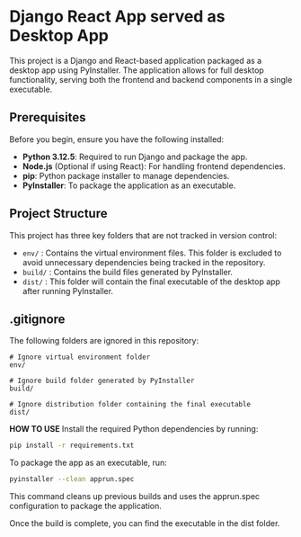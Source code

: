# Django React App served as Desktop App

This project is a Django and React-based application packaged as a desktop app using PyInstaller. The application allows for full desktop functionality, serving both the frontend and backend components in a single executable.

## Prerequisites

Before you begin, ensure you have the following installed:

- **Python 3.12.5**: Required to run Django and package the app.
- **Node.js** (Optional if using React): For handling frontend dependencies.
- **pip**: Python package installer to manage dependencies.
- **PyInstaller**: To package the application as an executable.

## Project Structure

This project has three key folders that are not tracked in version control:

- `env/` : Contains the virtual environment files. This folder is excluded to avoid unnecessary dependencies being tracked in the repository.
- `build/` : Contains the build files generated by PyInstaller.
- `dist/` : This folder will contain the final executable of the desktop app after running PyInstaller.

## .gitignore

The following folders are ignored in this repository:

```gitignore
# Ignore virtual environment folder
env/

# Ignore build folder generated by PyInstaller
build/

# Ignore distribution folder containing the final executable
dist/
```
**HOW TO USE**
Install the required Python dependencies by running:
```bash
pip install -r requirements.txt
```
To package the app as an executable, run:
```bash
pyinstaller --clean apprun.spec
```
This command cleans up previous builds and uses the apprun.spec configuration to package the application.

Once the build is complete, you can find the executable in the dist folder.
